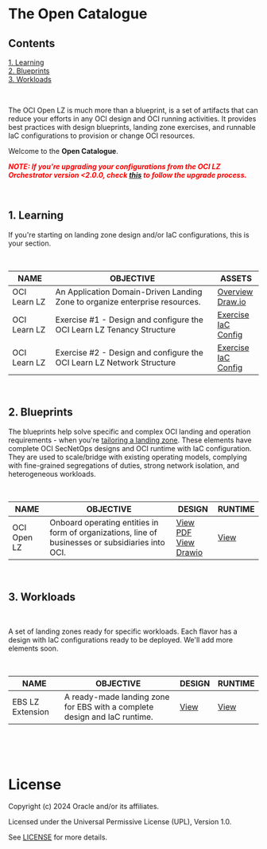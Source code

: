 # **The Open Catalogue** 

## **Contents**

[1. Learning](#1-learning)</br>
[2. Blueprints](#2-blueprints)</br>
[3. Workloads](#3-workloads)</br>

&nbsp; 

The OCI Open LZ is much more than a blueprint, is a set of artifacts that can reduce your efforts in any OCI design and OCI running activities. It provides best practices with design blueprints, landing zone exercises, and runnable IaC configurations to provision or change OCI resources. 

Welcome to the **Open Catalogue**. 

<span style="color:red">***NOTE: If you're upgrading your configurations from the OCI LZ Orchestrator version <2.0.0, check [this](upgrading-orchestrator.md) to follow the upgrade process.***</span>

&nbsp; 

## 1. Learning

If you're starting on landing zone design and/or IaC configurations, this is your section.


&nbsp; 

| NAME | OBJECTIVE  | ASSETS |
|---|---|---|
| OCI Learn LZ | An Application Domain-Driven Landing Zone to organize enterprise resources. | [Overview](/examples/oci-learn-lz/readme.md) </br> [Draw.io](/examples/oci-learn-lz/OCI_Learn_LZ.drawio) 
| OCI Learn LZ | Exercise #1  - Design and configure the OCI Learn LZ Tenancy Structure | [Exercise](/examples/oci-learn-lz/exercise1/readme.md) </br> [IaC Config](/examples/oci-learn-lz/exercise1/config_yaml/oci_learn_lz_iam_final.yml)
| OCI Learn LZ | Exercise #2  - Design and configure the OCI Learn LZ Network Structure | [Exercise](/examples/oci-learn-lz/exercise2/readme.md) </br> [IaC Config](/examples/oci-learn-lz/exercise2/config_yaml/oci_learn_lz_network_final.yml)


&nbsp; 

## 2. Blueprints

The blueprints help solve specific and complex OCI landing and operation requirements - when you're [tailoring a landing zone](https://github.com/oracle-devrel/technology-engineering/blob/main/landing-zones/tailored_landing_zones/tailored_landing_zones.md). These elements have complete OCI SecNetOps designs and OCI runtime with IaC configuration. They are used to scale/bridge with existing operating models, complying with fine-grained segregations of duties, strong network isolation, and heterogeneous workloads.


&nbsp; 

| NAME | OBJECTIVE  | DESIGN | RUNTIME | 
|---|---|---|---|
| OCI Open LZ | Onboard operating entities in form of organizations, line of businesses or subsidiaries into OCI. | [View PDF](/design/OCI_Open_LZ.pdf) </br >[View Drawio](/design/OCI_Open_LZ.drawio)| [View](/examples/oci-open-lz/readme.md) |



&nbsp; 

## 3. Workloads

&nbsp; 

A set of landing zones ready for specific workloads. Each flavor has a design with IaC configurations ready to be deployed. We'll add more elements soon.

&nbsp; 

| NAME | OBJECTIVE  | DESIGN | RUNTIME | 
|---|---|---|---|
| EBS LZ Extension | A ready-made landing zone for EBS with a complete design and IaC runtime. | [View](/examples/oci-lz-ext-ebs/readme.md) | [View](/examples/oci-lz-ext-ebs/op02-deploy-Open-EBS-pattern/readme.md) |


&nbsp; 

&nbsp; 

# License

Copyright (c) 2024 Oracle and/or its affiliates.

Licensed under the Universal Permissive License (UPL), Version 1.0.

See [LICENSE](/LICENSE) for more details.

